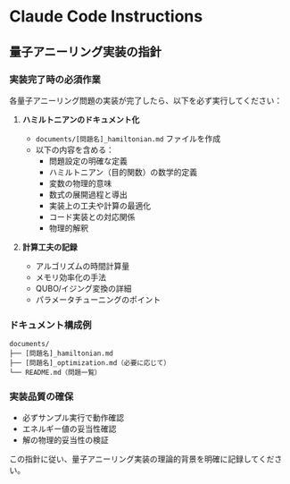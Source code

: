# Claude Code Instructions

## 量子アニーリング実装の指針

### 実装完了時の必須作業
各量子アニーリング問題の実装が完了したら、以下を必ず実行してください：

1. **ハミルトニアンのドキュメント化**
   - `documents/[問題名]_hamiltonian.md` ファイルを作成
   - 以下の内容を含める：
     - 問題設定の明確な定義
     - ハミルトニアン（目的関数）の数学的定義
     - 変数の物理的意味
     - 数式の展開過程と導出
     - 実装上の工夫や計算の最適化
     - コード実装との対応関係
     - 物理的解釈

2. **計算工夫の記録**
   - アルゴリズムの時間計算量
   - メモリ効率化の手法
   - QUBO/イジング変換の詳細
   - パラメータチューニングのポイント

### ドキュメント構成例
```
documents/
├── [問題名]_hamiltonian.md
├── [問題名]_optimization.md（必要に応じて）
└── README.md（問題一覧）
```

### 実装品質の確保
- 必ずサンプル実行で動作確認
- エネルギー値の妥当性確認
- 解の物理的妥当性の検証

この指針に従い、量子アニーリング実装の理論的背景を明確に記録してください。